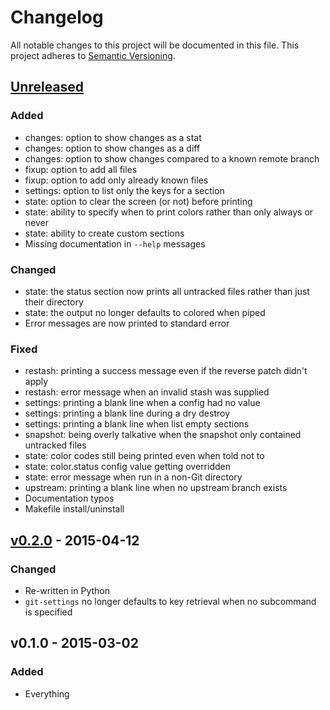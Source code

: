 # Changelog

All notable changes to this project will be documented in this file. This project adheres to [Semantic Versioning](http://semver.org).

## [Unreleased][]
### Added
- changes: option to show changes as a stat
- changes: option to show changes as a diff
- changes: option to show changes compared to a known remote branch
- fixup: option to add all files
- fixup: option to add only already known files
- settings: option to list only the keys for a section
- state: option to clear the screen (or not) before printing
- state: ability to specify when to print colors rather than only always or never
- state: ability to create custom sections
- Missing documentation in `--help` messages

### Changed
- state: the status section now prints all untracked files rather than just their directory
- state: the output no longer defaults to colored when piped
- Error messages are now printed to standard error

### Fixed
- restash: printing a success message even if the reverse patch didn't apply
- restash: error message when an invalid stash was supplied
- settings: printing a blank line when a config had no value
- settings: printing a blank line during a dry destroy
- settings: printing a blank line when list empty sections
- snapshot: being overly talkative when the snapshot only contained untracked files
- state: color codes still being printed even when told not to
- state: color.status config value getting overridden
- state: error message when run in a non-Git directory
- upstream: printing a blank line when no upstream branch exists
- Documentation typos
- Makefile install/uninstall

## [v0.2.0][] - 2015-04-12
### Changed
- Re-written in Python
- `git-settings` no longer defaults to key retrieval when no subcommand is specified

## v0.1.0 - 2015-03-02
### Added
- Everything

[Unreleased]: https://github.com/Brickstertwo/git-commands/compare/v0.2.0...HEAD
[v0.2.0]: https://github.com/Brickstertwo/git-commands/compare/v0.1.0...v0.2.0
